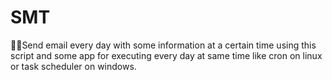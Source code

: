 # SMT
:email::alarm_clock:Send email every day with some information  at  a certain time using this script and some app for executing every day at same time like cron on linux or task scheduler on windows.
